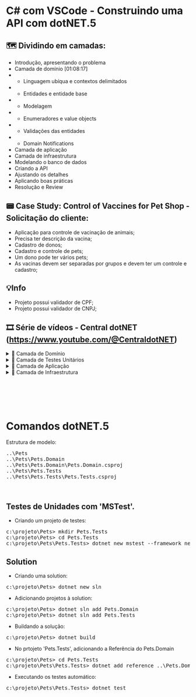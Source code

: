 # C# com VSCode - Construindo uma API com dotNET.5

## 🗺️ Dividindo em camadas:
- Introdução, apresentando o problema
- Camada de domínio [01:08:17]
- - Linguagem ubíqua e contextos delimitados
- - Entidades e entidade base
- - Modelagem
- - Enumeradores e value objects
- - Validações das entidades
- - Domain Notifications
- Camada de aplicação
- Camada de infraestrutura
- Modelando o banco de dados
- Criando a API
- Ajustando os detalhes
- Aplicando boas práticas
- Resolução e Review

## 📟 Case Study: Control of Vaccines for Pet Shop - Solicitação do cliente:
- Aplicação para controle de vacinação de animais;
- Precisa ter descrição da vacina;
- Cadastro de donos;
- Cadastro e controle de pets;
- Um dono pode ter vários pets;
- As vacinas devem ser separadas por grupos e devem ter um controle e cadastro;

## 💡Info
- Projeto possui validador de CPF;
- Projeto possui validador de CNPJ;

## 🎞️ Série de vídeos - Central dotNET <br>(https://www.youtube.com/@CentraldotNET)

<details>
<summary> 📗 Camada de Domínio </summary>
<br>

01 - Introdução e apresentação do problema (API com dotNET-5) [5:09]<br>
https://www.youtube.com/watch?v=VEEw-X3sYGg

02 - Domínio - Linguagem Ubíqua e Contextos Delimitados(API com dotnet5) [4:16]<br>
https://www.youtube.com/watch?v=wRwM2MVzHrw

03 - Criando o projeto [2:09]<br>
https://www.youtube.com/watch?v=2NbHSCyzeoY

04 - Domínio - Entidades e entidade abstrata [6:30]<br>
https://www.youtube.com/watch?v=-w6BK0BKPWo

05 - Domínio - Modelando as entidades [8:45]<br>
https://www.youtube.com/watch?v=T53hRmYXl_E

06 - Domínio - Enums e Value Objects [7:04]<br>
https://www.youtube.com/watch?v=7JoWaR-qmCA

07 - Domínio - Validações das entidades [7:50]<br>
https://www.youtube.com/watch?v=olkVSiFE6qE

08 - Domínio - Contratos e Notificações (Contracts e Notifications) [7:27]<br>
https://www.youtube.com/watch?v=vDU-a0UqATI

09 - Domínio - Unindo os contratos, validações e notificações [20:07]<br>
https://www.youtube.com/watch?v=Uy2A-BwUqX4

</details>

<details>
<summary>📘 Camada de Testes Unitários </summary>
<br>
01 <br>
02 <br>

</details>

<details>
<summary>📙 Camada de Aplicação </summary>
<br>

01 <br>
02 <br>
03 <br>
04 <br>
05 <br>
06 <br>

</details>

<details>
<summary>📕 Camada de Infraestrutura </summary>
<br>
</details>


<br><br><br><br>

# Comandos dotNET.5

Estrutura de modelo:<br>
<pre>
..\Pets
..\Pets\Pets.Domain
..\Pets\Pets.Domain\Pets.Domain.csproj
..\Pets\Pets.Tests
..\Pets\Pets.Tests\Pets.Tests.csproj
</pre>
<br>

## Testes de Unidades com 'MSTest'.

- Criando um projeto de testes:
<pre>
c:\projeto\Pets> mkdir Pets.Tests
c:\projeto\Pets> cd Pets.Tests
c:\projeto\Pets\Pets.Tests> dotnet new mstest --framework net5.0
</pre>

## Solution

- Criando uma solution:
<pre>c:\projeto\Pets> dotnet new sln</pre>

- Adicionando projetos à solution:
<pre>
c:\projeto\Pets> dotnet sln add Pets.Domain
c:\projeto\Pets> dotnet sln add Pets.Tests
</pre>

- Buildando a solução:
<pre>c:\projeto\Pets> dotnet build</pre>

- No prtojeto 'Pets.Tests', adicionando a Referência do Pets.Domain
<pre>
c:\projeto\Pets> cd Pets.Tests
c:\projeto\Pets\Pets.Tests> dotnet add reference ..\Pets.Domain\Pets.Domain.csproj
</pre>

- Executando os testes automático:
<pre>c:\projeto\Pets\Pets.Tests> dotnet test</pre>
